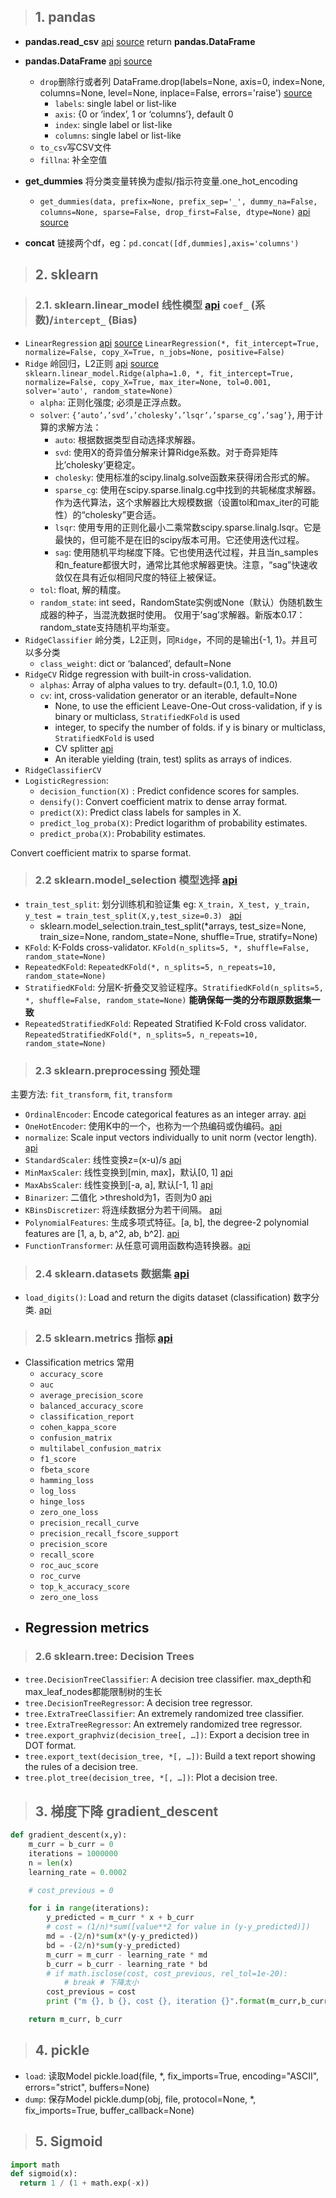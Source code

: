 > ## 1. pandas

- **pandas.read_csv** [api](https://pandas.pydata.org/pandas-docs/stable/reference/api/pandas.read_csv.html) [source](https://github.com/pandas-dev/pandas/blob/v1.3.1/pandas/io/parsers/readers.py#L491-L586) return **pandas.DataFrame**

- **pandas.DataFrame** [api](https://pandas.pydata.org/docs/reference/api/pandas.DataFrame.html) [source](https://github.com/pandas-dev/pandas/blob/v1.3.1/pandas/core/frame.py#L456-L10748)
    - `drop`删除行或者列 DataFrame.drop(labels=None, axis=0, index=None, columns=None, level=None, inplace=False, errors='raise') [source](https://github.com/pandas-dev/pandas/blob/v1.3.1/pandas/core/frame.py#L4769-L4909)
        - `labels`: single label or list-like
        - `axis`: {0 or ‘index’, 1 or ‘columns’}, default 0
        - `index`: single label or list-like
        - `columns`: single label or list-like
    - `to_csv`写CSV文件
    - `fillna`: 补全空值
- **get_dummies** 将分类变量转换为虚拟/指示符变量.one_hot_encoding
    - `get_dummies(data, prefix=None, prefix_sep='_', dummy_na=False, columns=None, sparse=False, drop_first=False, dtype=None)` [api](https://pandas.pydata.org/docs/reference/api/pandas.get_dummies.html) [source](https://github.com/pandas-dev/pandas/blob/v1.3.2/pandas/core/reshape/reshape.py#L774-L957)
- **concat** 链接两个df，eg：`pd.concat([df,dummies],axis='columns')`


> ## 2. sklearn

> ### 2.1. sklearn.linear_model 线性模型 [api](https://scikit-learn.org/stable/modules/linear_model.html) `coef_` (系数)/`intercept_` (Bias)

- `LinearRegression` [api](https://scikit-learn.org/stable/modules/generated/sklearn.linear_model.LinearRegression.html#sklearn.linear_model.LinearRegression) [source](https://github.com/scikit-learn/scikit-learn/blob/2beed5584/sklearn/linear_model/_base.py#L391) `LinearRegression(*, fit_intercept=True, normalize=False, copy_X=True, n_jobs=None, positive=False)`
- `Ridge` 岭回归，L2正则 [api](https://scikit-learn.org/stable/modules/generated/sklearn.linear_model.Ridge.html#sklearn.linear_model.Ridge) [source](https://github.com/scikit-learn/scikit-learn/blob/2beed5584/sklearn/linear_model/_ridge.py#L603) `sklearn.linear_model.Ridge(alpha=1.0, *, fit_intercept=True, normalize=False, copy_X=True, max_iter=None, tol=0.001, solver='auto', random_state=None)`
    - `alpha`: 正则化强度; 必须是正浮点数。
    - `solver`: `{‘auto’，’svd’，’cholesky’，’lsqr’，’sparse_cg’，’sag’}`, 用于计算的求解方法：
        - `auto`: 根据数据类型自动选择求解器。
        - `svd`: 使用X的奇异值分解来计算Ridge系数。对于奇异矩阵比’cholesky’更稳定。
        - `cholesky`: 使用标准的scipy.linalg.solve函数来获得闭合形式的解。
        - `sparse_cg`: 使用在scipy.sparse.linalg.cg中找到的共轭梯度求解器。作为迭代算法，这个求解器比大规模数据（设置tol和max_iter的可能性）的“cholesky”更合适。
        - `lsqr`: 使用专用的正则化最小二乘常数scipy.sparse.linalg.lsqr。它是最快的，但可能不是在旧的scipy版本可用。它还使用迭代过程。
        - `sag`: 使用随机平均梯度下降。它也使用迭代过程，并且当n_samples和n_feature都很大时，通常比其他求解器更快。注意，“sag”快速收敛仅在具有近似相同尺度的特征上被保证。
    - `tol`: float, 解的精度。
    - `random_state`: int seed，RandomState实例或None（默认）伪随机数生成器的种子，当混洗数据时使用。 仅用于’sag’求解器。新版本0.17：random_state支持随机平均渐变。
- `RidgeClassifier` 岭分类，L2正则，同`Ridge`，不同的是输出{-1, 1}。并且可以多分类
    - `class_weight`: dict or ‘balanced’, default=None
- `RidgeCV` Ridge regression with built-in cross-validation. 
    - `alphas`: Array of alpha values to try. default=(0.1, 1.0, 10.0)
    - `cv`: int, cross-validation generator or an iterable, default=None
        - None, to use the efficient Leave-One-Out cross-validation, if y is binary or multiclass, `StratifiedKFold` is used
        - integer, to specify the number of folds. if y is binary or multiclass, `StratifiedKFold` is used
        - CV splitter [api](https://scikit-learn.org/stable/glossary.html#term-CV-splitter)
        - An iterable yielding (train, test) splits as arrays of indices.
- `RidgeClassifierCV` 
- `LogisticRegression`: 
    - `decision_function(X)`
    : Predict confidence scores for samples.
    - `densify()`: Convert coefficient matrix to dense array format.
    - `predict(X)`: Predict class labels for samples in X.
    - `predict_log_proba(X)`: Predict logarithm of probability estimates.
    - `predict_proba(X)`: Probability estimates.

Convert coefficient matrix to sparse format.

> ### 2.2 sklearn.model_selection 模型选择 [api](https://scikit-learn.org/stable/modules/classes.html#module-sklearn.model_selection)

- `train_test_split`: 划分训练机和验证集 eg: `X_train, X_test, y_train, y_test = train_test_split(X,y,test_size=0.3) ` [api](http://scikit-learn.org/stable/modules/generated/sklearn.model_selection.train_test_split.html)
    - sklearn.model_selection.train_test_split(*arrays, test_size=None, train_size=None, random_state=None, shuffle=True, stratify=None)
- `KFold`: K-Folds cross-validator. `KFold(n_splits=5, *, shuffle=False, random_state=None)`
- `RepeatedKFold`: `RepeatedKFold(*, n_splits=5, n_repeats=10, random_state=None)`
- `StratifiedKFold`: 分层K-折叠交叉验证程序。`StratifiedKFold(n_splits=5, *, shuffle=False, random_state=None)` **能确保每一类的分布跟原数据集一致**
- `RepeatedStratifiedKFold`: Repeated Stratified K-Fold cross validator. `RepeatedStratifiedKFold(*, n_splits=5, n_repeats=10, random_state=None)`

> ### 2.3 sklearn.preprocessing 预处理

主要方法: `fit_transform`, `fit`, `transform`

- `OrdinalEncoder`: Encode categorical features as an integer array. [api](https://scikit-learn.org/stable/modules/generated/sklearn.preprocessing.OrdinalEncoder.html#sklearn.preprocessing.OrdinalEncoder)
- `OneHotEncoder`: 使用K中的一个，也称为一个热编码或伪编码。[api](https://scikit-learn.org/stable/modules/generated/sklearn.preprocessing.OneHotEncoder.html#sklearn.preprocessing.OneHotEncoder)
- `normalize`: Scale input vectors individually to unit norm (vector length). [api](https://scikit-learn.org/stable/modules/generated/sklearn.preprocessing.normalize.html#sklearn.preprocessing.normalize)
- `StandardScaler`: 线性变换z=(x-u)/s [api](https://scikit-learn.org/stable/modules/generated/sklearn.preprocessing.StandardScaler.html#sklearn.preprocessing.StandardScaler)
- `MinMaxScaler`: 线性变换到[min, max]，默认[0, 1] [api](https://scikit-learn.org/stable/modules/generated/sklearn.preprocessing.MinMaxScaler.html#sklearn.preprocessing.MinMaxScaler)
- `MaxAbsScaler`: 线性变换到[-a, a], 默认[-1, 1] [api](https://scikit-learn.org/stable/modules/generated/sklearn.preprocessing.MaxAbsScaler.html#sklearn.preprocessing.MaxAbsScaler)
- `Binarizer`: 二值化 >threshold为1，否则为0 [api](https://scikit-learn.org/stable/modules/generated/sklearn.preprocessing.Binarizer.html#sklearn.preprocessing.Binarizer)
- `KBinsDiscretizer`: 将连续数据分为若干间隔。 [api](https://scikit-learn.org/stable/modules/generated/sklearn.preprocessing.KBinsDiscretizer.html#sklearn.preprocessing.KBinsDiscretizer)
- `PolynomialFeatures`: 生成多项式特征。[a, b], the degree-2 polynomial features are [1, a, b, a^2, ab, b^2]. [api](https://scikit-learn.org/stable/modules/generated/sklearn.preprocessing.PolynomialFeatures.html#sklearn.preprocessing.PolynomialFeatures)
- `FunctionTransformer`: 从任意可调用函数构造转换器。[api](https://scikit-learn.org/stable/modules/generated/sklearn.preprocessing.FunctionTransformer.html#sklearn.preprocessing.FunctionTransformer)


> ### 2.4 sklearn.datasets 数据集 [api](https://scikit-learn.org/stable/modules/classes.html#module-sklearn.datasets)

- `load_digits()`: 	Load and return the digits dataset (classification) 数字分类. [api](https://scikit-learn.org/stable/modules/generated/sklearn.datasets.load_digits.html#sklearn.datasets.load_digits)


> ### 2.5 sklearn.metrics 指标 [api](https://scikit-learn.org/stable/modules/classes.html#module-sklearn.metrics)

- Classification metrics 常用
    - `accuracy_score`
    - `auc`
    - `average_precision_score`
    - `balanced_accuracy_score`
    - `classification_report`
    - `cohen_kappa_score`
    - `confusion_matrix`
    - `multilabel_confusion_matrix`
    - `f1_score`
    - `fbeta_score`
    - `hamming_loss`
    - `log_loss`
    - `hinge_loss`
    - `zero_one_loss`
    - `precision_recall_curve`
    - `precision_recall_fscore_support`
    - `precision_score`
    - `recall_score`
    - `roc_auc_score`
    - `roc_curve`
    - `top_k_accuracy_score`
    - `zero_one_loss`
- Regression metrics
    - 

> ### 2.6 sklearn.tree: Decision Trees

- `tree.DecisionTreeClassifier`: A decision tree classifier. max_depth和max_leaf_nodes都能限制树的生长
- `tree.DecisionTreeRegressor`: A decision tree regressor.
- `tree.ExtraTreeClassifier`: An extremely randomized tree classifier.
- `tree.ExtraTreeRegressor`: An extremely randomized tree regressor.
- `tree.export_graphviz(decision_tree[, …])`: Export a decision tree in DOT format.
- `tree.export_text(decision_tree, *[, …])`: Build a text report showing the rules of a decision tree.
- `tree.plot_tree(decision_tree, *[, …])`: Plot a decision tree.

> ## 3. 梯度下降 gradient_descent

```Python
def gradient_descent(x,y):
    m_curr = b_curr = 0
    iterations = 1000000
    n = len(x)
    learning_rate = 0.0002

    # cost_previous = 0

    for i in range(iterations):
        y_predicted = m_curr * x + b_curr
        # cost = (1/n)*sum([value**2 for value in (y-y_predicted)])
        md = -(2/n)*sum(x*(y-y_predicted))
        bd = -(2/n)*sum(y-y_predicted)
        m_curr = m_curr - learning_rate * md
        b_curr = b_curr - learning_rate * bd
        # if math.isclose(cost, cost_previous, rel_tol=1e-20):
            # break # 下降太小
        cost_previous = cost
        print ("m {}, b {}, cost {}, iteration {}".format(m_curr,b_curr,cost, i))

    return m_curr, b_curr
```

> ## 4. pickle 

- `load`: 读取Model pickle.load(file, *, fix_imports=True, encoding="ASCII", errors="strict", buffers=None)
- `dump`: 保存Model pickle.dump(obj, file, protocol=None, *, fix_imports=True, buffer_callback=None)

> ## 5. Sigmoid

```Python
import math
def sigmoid(x):
  return 1 / (1 + math.exp(-x))
```